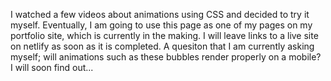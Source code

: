 I watched a few videos about animations using CSS and decided to try it myself. Eventually, I am going to use this page as one of my pages on my portfolio site, which is currently in the making. I will leave links to a live site on netlify as soon as it is completed. A quesiton that I am currently asking myself; will animations such as these bubbles render properly on a mobile? I will soon find out...